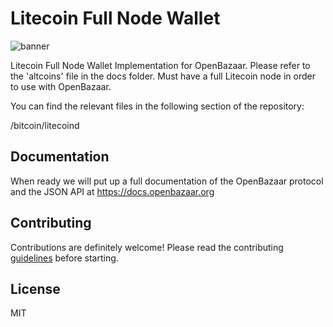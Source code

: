 # Litecoin Full Node Wallet
![banner](https://cnet2.cbsistatic.com/img/qWBIJ3gZZ79UH78phcICbkLdVkQ=/fit-in/x/2018/01/23/045b3788-e393-4e72-8fed-2f25acd96cd5/ltc-1024x337.png)

Litecoin Full Node Wallet Implementation for OpenBazaar. Please refer to the 'altcoins' file in the docs folder. Must have a full Litecoin node in order to use with OpenBazaar.

You can find the relevant files in the following section of the repository:

/bitcoin/litecoind

## Documentation

When ready we will put up a full documentation of the OpenBazaar protocol and the JSON API at https://docs.openbazaar.org

## Contributing

Contributions are definitely welcome! Please read the contributing [guidelines](https://github.com/OpenBazaar/openbazaar-go/blob/master/CONTRIBUTE.md) before starting.

## License

MIT

